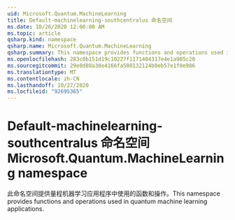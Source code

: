 ```yaml
---
uid: Microsoft.Quantum.MachineLearning
title: Default-machinelearning-southcentralus 命名空间
ms.date: 10/26/2020 12:00:00 AM
ms.topic: article
qsharp.kind: namespace
qsharp.name: Microsoft.Quantum.MachineLearning
qsharp.summary: This namespace provides functions and operations used in quantum machine learning applications.
ms.openlocfilehash: 283c0b151d19c10227f1171404317e4e1a905c20
ms.sourcegitcommit: 29e0d88a30e4166fa580132124b0eb57e1f0e986
ms.translationtype: MT
ms.contentlocale: zh-CN
ms.lasthandoff: 10/27/2020
ms.locfileid: "92695365"
---
```

# <a name="microsoftquantummachinelearning-namespace"></a><span data-ttu-id="6a055-102">Default-machinelearning-southcentralus 命名空间</span><span class="sxs-lookup"><span data-stu-id="6a055-102">Microsoft.Quantum.MachineLearning namespace</span></span>

<span data-ttu-id="6a055-103">此命名空间提供量程机器学习应用程序中使用的函数和操作。</span><span class="sxs-lookup"><span data-stu-id="6a055-103">This namespace provides functions and operations used in quantum machine learning applications.</span></span>


